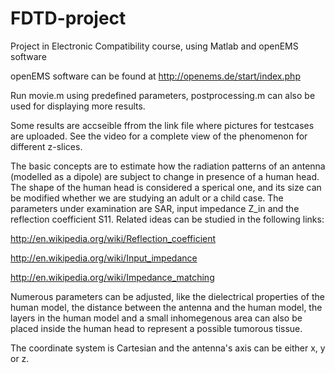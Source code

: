 FDTD-project
============

Project in Electronic Compatibility course, using Matlab and openEMS software

  
 openEMS software can be found at http://openems.de/start/index.php

 Run movie.m using predefined parameters, postprocessing.m can also be used for displaying more results.
 
 Some results are accseible ffrom the link file where pictures for testcases are uploaded. See the video
 for a complete view of the phenomenon for different z-slices.

 The basic concepts are to estimate how the radiation patterns of an antenna (modelled as a dipole)
 are subject to change in presence of a human head. The shape of the human head is considered a sperical one,
 and its size can be modified whether we are studying an adult or a child case. The parameters under examination
 are SAR, input impedance Z_in and the reflection coefficient S11. Related ideas can be studied in the following
 links:
 
 http://en.wikipedia.org/wiki/Reflection_coefficient
 
 http://en.wikipedia.org/wiki/Input_impedance
 
 http://en.wikipedia.org/wiki/Impedance_matching
 
 Numerous parameters can be adjusted, like the dielectrical properties of the human model, the distance between
 the antenna and the human model, the layers in the human model and a small inhomegenous area can also be placed 
 inside the human head to represent a possible tumorous tissue.
 
 The coordinate system is Cartesian and the antenna's axis can be either x, y or z.
 
